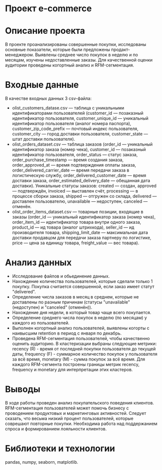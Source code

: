 # Проект e-commerce

# Описание проекта
В проекте проанализированы совершенные покупки, исследованы основные показатели, которые были предложены продакт-менеджером. Выявлены среднее число покупок в неделю и по месяцам, изучены недоставленные заказы. Для качественной оценки аудитории проведены когортный анализ и RFM-сегментация.

# Входные данные

В качестве входных данных 3 csv-файла:

* olist_customers_datase.csv — таблица с уникальными идентификаторами пользователей (customer_id — позаказный идентификатор пользователя, customer_unique_id —  уникальный идентификатор пользователя  (аналог номера паспорта), customer_zip_code_prefix —  почтовый индекс пользователя, customer_city —  город доставки пользователя, customer_state —  штат доставки пользователя).
* olist_orders_dataset.csv —  таблица заказов (order_id —  уникальный идентификатор заказа (номер чека), customer_id —  позаказный идентификатор пользователя, order_status —  статус заказа, order_purchase_timestamp —  время создания заказа, order_approved_at —  время подтверждения оплаты заказа, order_delivered_carrier_date —  время передачи заказа в логистическую службу, order_delivered_customer_date —  время доставки заказа, order_estimated_delivery_date —  обещанная дата доставки). Уникальные статусы заказов: created —  создан, approved —  подтверждён, invoiced —  выставлен счёт, processing —  в процессе сборки заказа, shipped —  отгружен со склада, delivered —  доставлен пользователю, unavailable —  недоступен, canceled —  отменён.
* olist_order_items_dataset.csv —  товарные позиции, входящие в заказы (order_id —  уникальный идентификатор заказа (номер чека), order_item_id —  идентификатор товара внутри одного заказа, product_id —  ид товара (аналог штрихкода), seller_id — ид производителя товара, shipping_limit_date —  максимальная дата доставки продавцом для передачи заказа партнеру по логистике, price —  цена за единицу товара, freight_value —  вес товара).

# Анализ данных
* Исследование файлов и обьединение данных.
* Нахождение количества пользователей, которые сделали только 1 покупку. Покупка считается совершенной, если заказ имеет статут "delivered".
* Определение числа заказов в месяц в среднем, которые не доставлены по разным причинам (статусы "unavailable" (недоступен) и "canceled" (отменён)).
* Нахождение дня недели, в который товар чаще всего покупается.
* Определение среднего числа покупок в неделю (по месяцам) у каждого из пользователей.
* Выполнен когортный анализ пользователей, выявлены когорты с наивысшим retention в период с января по декабрь.
* Проведена RFM-сегментация пользователей, чтобы качественно оценить аудиторию. В кластеризации выбраны следующие метрики: recency (R) - время от последней покупки пользователя до текущей даты, frequency (F) - суммарное количество покупок у пользователя за всё время, monetary (M) - сумма покупок за всё время. Для каждого RFM-сегмента построены границы метрик recency, frequency и monetary для интерпретации этих кластеров.

#  Выводы
В ходе работы проведен анализ покупательского поведения клиентов. RFM-сегментация пользователей может помочь бизнесу с проводением продуктовых и маркетинговых активностей. Следует сказать, что весьма низкий процент пользователей, которые соврешают повторные покупки. Необходима работа над поддержанием спроса и формированием лояльности клиентов.

# Библиотеки и технологии
pandas, numpy, seaborn, matplotlib.

